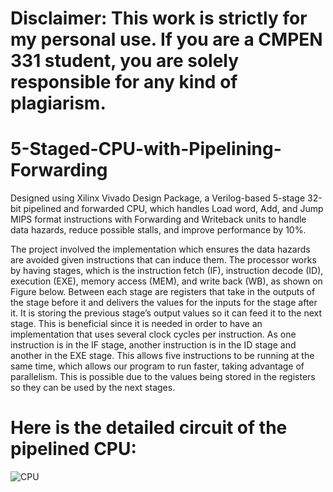 # Disclaimer: This work is strictly for my personal use. If you are a CMPEN 331 student, you are solely responsible for any kind of plagiarism.

# 5-Staged-CPU-with-Pipelining-Forwarding
Designed using Xilinx Vivado Design Package, a Verilog-based 5-stage 32-bit pipelined and forwarded CPU, which handles Load word, Add, and Jump MIPS format instructions with Forwarding and Writeback units to handle data hazards, reduce possible stalls, and improve performance by 10%.

The project involved the implementation which ensures the data hazards are avoided given instructions that can induce them. The processor works by having stages, which is the instruction fetch (IF), instruction decode (ID), execution (EXE), memory access (MEM), and write back (WB), as shown on Figure below. Between each stage are registers that take in the outputs of the stage before it and delivers the values for the inputs for the stage after it. It is storing the previous stage’s output values so it can feed it to the next stage. This is beneficial since it is needed in order to have an implementation that uses several clock cycles per instruction. As one instruction is in the IF stage, another instruction is in the ID stage and another in the EXE stage. This allows five instructions to be running at the same time, which allows our program to run faster, taking advantage of parallelism. This is possible due to the values being stored in the registers so they can be used by the next stages.
# Here is the detailed circuit of the pipelined CPU:
![CPU](https://user-images.githubusercontent.com/90932614/167201901-41212fba-c8e7-4a57-bf97-423bc7f0b27e.jpg)
